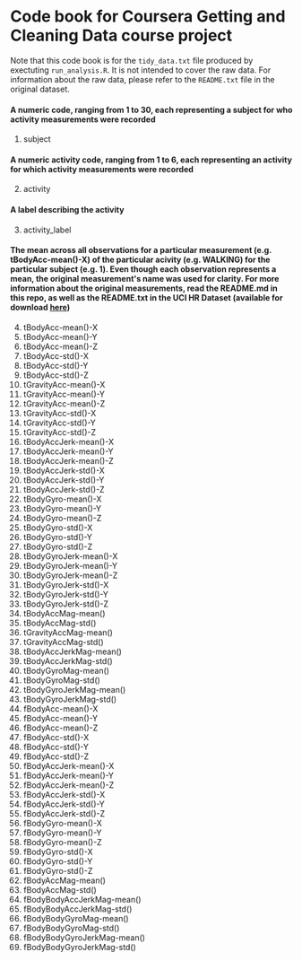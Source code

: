 # Code book for Coursera Getting and Cleaning Data course project

Note that this code book is for the `tidy_data.txt` file produced by exectuting `run_analysis.R`. It is not intended to cover the raw data. For information about the raw data, please refer to the `README.txt` file in the original dataset.

#### A numeric code, ranging from 1 to 30, each representing a subject for who activity measurements were recorded
1.    subject

#### A numeric activity code, ranging from 1 to 6, each representing an activity for which activity measurements were recorded
2.    activity

#### A label describing the activity
3.    activity_label

#### The mean across all observations for a particular measurement (e.g. tBodyAcc-mean()-X) of the particular acivity (e.g. WALKING) for the particular subject (e.g. 1). Even though each observation represents a mean, the original measurement's name was used for clarity. For more information about the original measurements, read the README.md in this repo, as well as the README.txt in the UCI HR Dataset (available for download [here](https://d396qusza40orc.cloudfront.net/getdata%2Fprojectfiles%2FUCI%20HAR%20Dataset.zip))
4.    tBodyAcc-mean()-X
5.    tBodyAcc-mean()-Y
6.    tBodyAcc-mean()-Z
7.    tBodyAcc-std()-X
8.    tBodyAcc-std()-Y
9.    tBodyAcc-std()-Z
10.   tGravityAcc-mean()-X
11.   tGravityAcc-mean()-Y
12.   tGravityAcc-mean()-Z
13.   tGravityAcc-std()-X
14.   tGravityAcc-std()-Y
15.   tGravityAcc-std()-Z
16.   tBodyAccJerk-mean()-X
17.   tBodyAccJerk-mean()-Y
18.   tBodyAccJerk-mean()-Z
19.   tBodyAccJerk-std()-X
20.   tBodyAccJerk-std()-Y
21.   tBodyAccJerk-std()-Z
22.   tBodyGyro-mean()-X
23.   tBodyGyro-mean()-Y
24.   tBodyGyro-mean()-Z
25.   tBodyGyro-std()-X
26.   tBodyGyro-std()-Y
27.   tBodyGyro-std()-Z
28.   tBodyGyroJerk-mean()-X
29.   tBodyGyroJerk-mean()-Y
30.   tBodyGyroJerk-mean()-Z
31.   tBodyGyroJerk-std()-X
32.   tBodyGyroJerk-std()-Y
33.   tBodyGyroJerk-std()-Z
34.   tBodyAccMag-mean()
35.   tBodyAccMag-std()
36.   tGravityAccMag-mean()
37.   tGravityAccMag-std()
38.   tBodyAccJerkMag-mean()
39.   tBodyAccJerkMag-std()
40.   tBodyGyroMag-mean()
41.   tBodyGyroMag-std()
42.   tBodyGyroJerkMag-mean()
43.   tBodyGyroJerkMag-std()
44.   fBodyAcc-mean()-X
45.   fBodyAcc-mean()-Y
46.   fBodyAcc-mean()-Z
47.   fBodyAcc-std()-X
48.   fBodyAcc-std()-Y
49.   fBodyAcc-std()-Z
50.   fBodyAccJerk-mean()-X
51.   fBodyAccJerk-mean()-Y
52.   fBodyAccJerk-mean()-Z
53.   fBodyAccJerk-std()-X
54.   fBodyAccJerk-std()-Y
55.   fBodyAccJerk-std()-Z
56.   fBodyGyro-mean()-X
57.   fBodyGyro-mean()-Y
58.   fBodyGyro-mean()-Z
59.   fBodyGyro-std()-X
60.   fBodyGyro-std()-Y
61.   fBodyGyro-std()-Z
62.   fBodyAccMag-mean()
63.   fBodyAccMag-std()
64.   fBodyBodyAccJerkMag-mean()
65.   fBodyBodyAccJerkMag-std()
66.   fBodyBodyGyroMag-mean()
67.   fBodyBodyGyroMag-std()
68.   fBodyBodyGyroJerkMag-mean()
69.   fBodyBodyGyroJerkMag-std()